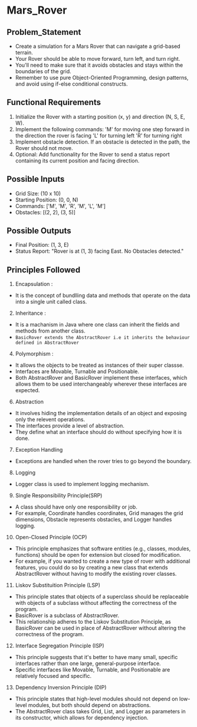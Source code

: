 # Mars_Rover

## Problem_Statement
- Create a simulation for a Mars Rover that can navigate a grid-based terrain. 
- Your Rover should be able to move forward, turn left, and turn
right. 
- You'll need to make sure that it avoids obstacles and stays within the boundaries of the grid. 
- Remember to use pure Object-Oriented
Programming, design patterns, and avoid using if-else conditional constructs.

## Functional Requirements
1. Initialize the Rover with a starting position (x, y) and direction (N, S, E, W).
2. Implement the following commands:
'M' for moving one step forward in the direction the rover is facing
'L' for turning left
'R' for turning right
3. Implement obstacle detection. If an obstacle is detected in the path, the Rover should not move.
4. Optional: Add functionality for the Rover to send a status report containing its current position and facing direction.

## Possible Inputs
- Grid Size: (10 x 10)
- Starting Position: (0, 0, N)
- Commands: ['M', 'M', 'R', 'M', 'L', 'M']
- Obstacles: [(2, 2), (3, 5)]

## Possible Outputs
- Final Position: (1, 3, E)
- Status Report: "Rover is at (1, 3) facing East. No Obstacles detected."

## Principles Followed
1. Encapsulation :
  - It is the concept of bundlling data and methods that operate  on the data into a single unit called class.
2. Inheritance : 
  - It is a machanism in Java where one class can inherit the fields and methods from another class.
  - `BasicRover extends the AbstractRover i.e it inherits the behaviour defined in AbstractRover`
   
4. Polymorphism :
  - It allows the objects to be treated as instances of their super classse.
  - Interfaces are Movable, Turnable and Positionable.
  - Both AbstractRover and BasicRover implement these interfaces,  which allows them to be used interchangeably wherever these interfaces are expected.
6. Abstraction
  - It involves hiding the implementation details of an object and exposing only the relevent operations.
  - The interfaces provide a level of abstraction.
  - They define what an interface should do without specifying how it is done.
7. Exception Handling
  - Exceptions are handled when the rover tries to go beyond the boundary.
8. Logging
  -  Logger class is used to implement logging mechanism.
9. Single Responsibility Principle(SRP)
  - A class should have only one responsibility or job.
  -  For example, Coordinate handles coordinates, Grid manages the grid dimensions, Obstacle represents obstacles, and Logger handles logging.
10. Open-Closed Principle (OCP)
  -  This principle emphasizes that software entities (e.g., classes, modules, functions) should be open for extension but closed for modification.
  -  For example, if you wanted to create a new type of rover with additional features, you could do so by creating a new class that extends AbstractRover without having to modify the existing rover classes.
11. Liskov Substituition Principle (LSP)
  - This principle states that objects of a superclass should be replaceable with objects of a subclass without affecting the correctness of the program.
  - BasicRover is a subclass of AbstractRover.
  - This relationship adheres to the Liskov Substitution Principle, as BasicRover can be used in place of AbstractRover without altering the correctness of the program. 
12. Interface Segregation Principle (ISP)
  - This principle suggests that it's better to have many small, specific interfaces rather than one large, general-purpose interface.
  - Specific interfaces like Movable, Turnable, and Positionable are relatively focused and specific.   
13. Dependency Inversion Principle (DIP)
  - This principle states that high-level modules should not depend on low-level modules, but both should depend on abstractions. 
  - The AbstractRover class takes Grid, List<Obstacle>, and Logger as parameters in its constructor, which allows for dependency injection. 
